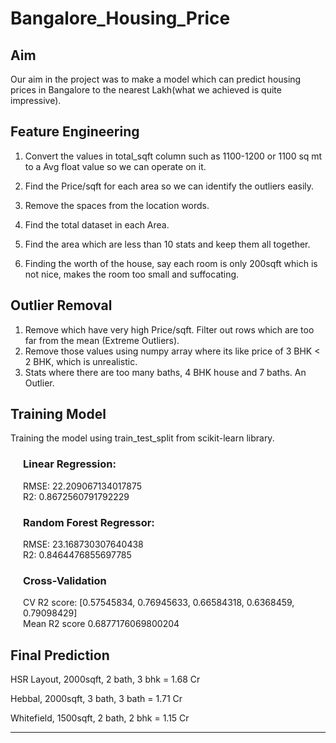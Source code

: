 # **Bangalore_Housing_Price**


## Aim

Our aim in the project was to make a model which can predict housing prices in Bangalore to the nearest Lakh(what we achieved is quite impressive).

##    Feature Engineering

1. Convert the values in total_sqft column such as 1100-1200 or 1100 sq mt to a Avg float value so we can operate on it.

2. Find the Price/sqft for each area so we can identify the outliers easily.

3. Remove the spaces from the location words.

4. Find the total dataset in each Area.

5. Find the area which are less than 10 stats and keep them all together.

6. Finding the worth of the house, say each room is only 200sqft which is not nice, makes the room too small and suffocating.

## Outlier Removal
1. Remove which have very high Price/sqft. Filter out rows which are too far from the mean (Extreme Outliers).
2. Remove those values using numpy array where its like price of 3 BHK < 2 BHK, which is unrealistic.
3. Stats where there are too many baths, 4 BHK house and 7 baths. An Outlier.

## Training Model
Training the model using train_test_split from scikit-learn library.
<div style="margin-left: 20px">

### Linear Regression:
RMSE: 22.209067134017875<br>
R2: 0.8672560791792229

### Random Forest Regressor:
RMSE: 23.168730307640438<br>
R2: 0.8464476855697785

### Cross-Validation
CV R2 score:  [0.57545834, 0.76945633, 0.66584318, 0.6368459,  0.79098429]<br>
Mean R2 score 0.6877176069800204

</div>

## Final Prediction
HSR Layout, 2000sqft, 2 bath, 3 bhk = 1.68 Cr <br>

Hebbal, 2000sqft, 3 bath, 3 bath = 1.71 Cr
<br>

Whitefield, 1500sqft, 2 bath, 2 bhk = 1.15 Cr

---


    